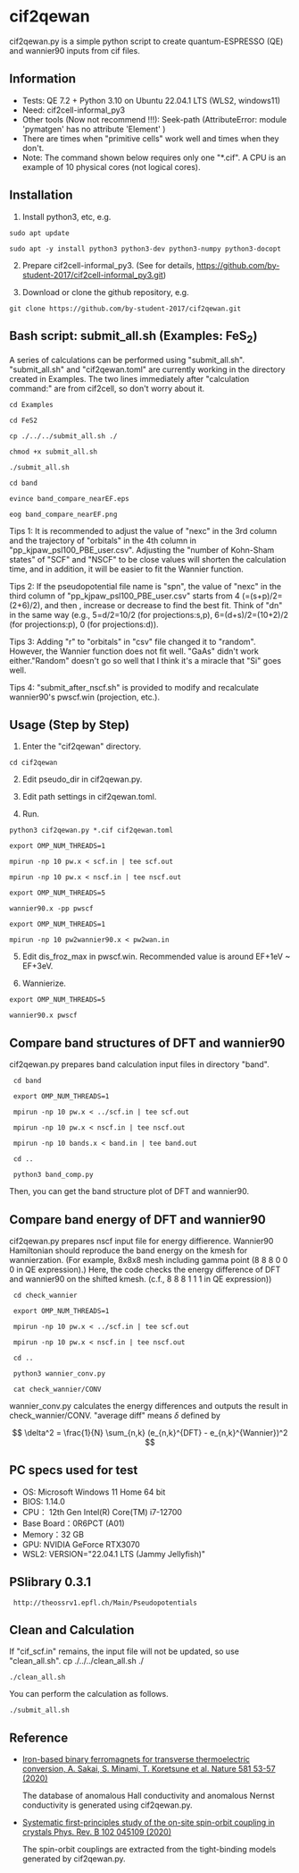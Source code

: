 # cif2qewan
cif2qewan.py is a simple python script to create quantum-ESPRESSO (QE) and wannier90 inputs from cif files.


## Information ######################################
- Tests: QE 7.2 + Python 3.10 on Ubuntu 22.04.1 LTS (WLS2, windows11)
- Need: cif2cell-informal_py3
- Other tools (Now not recommend !!!): Seek-path (AttributeError: module 'pymatgen' has no attribute 'Element' )
- There are times when "primitive cells" work well and times when they don't.
- Note: The command shown below requires only one "*.cif". A CPU is an example of 10 physical cores (not logical cores).

## Installation ######################################
  1. Install python3, etc, e.g.
```
sudo apt update

sudo apt -y install python3 python3-dev python3-numpy python3-docopt
```
  
  2. Prepare cif2cell-informal_py3. (See for details, https://github.com/by-student-2017/cif2cell-informal_py3.git)
  
  3. Download or clone the github repository, e.g.
```
git clone https://github.com/by-student-2017/cif2qewan.git
```


## Bash script: submit_all.sh (Examples: FeS<sub>2</sub>) ######################################
A series of calculations can be performed using "submit_all.sh". "submit_all.sh" and "cif2qewan.toml" are currently working in the directory created in Examples.
The two lines immediately after "calculation command:" are from cif2cell, so don't worry about it.

	cd Examples

	cd FeS2

	cp ./../../submit_all.sh ./

	chmod +x submit_all.sh

	./submit_all.sh

	cd band

	evince band_compare_nearEF.eps

	eog band_compare_nearEF.png


Tips 1: It is recommended to adjust the value of "nexc" in the 3rd column and the trajectory of "orbitals" in the 4th column in "pp_kjpaw_psl100_PBE_user.csv". Adjusting the "number of Kohn-Sham states" of "SCF" and "NSCF" to be close values will shorten the calculation time, and in addition, it will be easier to fit the Wannier function.


Tips 2: If the pseudopotential file name is "spn", the value of "nexc" in the third column of "pp_kjpaw_psl100_PBE_user.csv" starts from 4 (=(s+p)/2=(2+6)/2), and then , increase or decrease to find the best fit. Think of "dn" in the same way (e.g., 5=d/2=10/2 (for projections:s,p), 6=(d+s)/2=(10+2)/2 (for projections:p), 0 (for projections:d)).


Tips 3: Adding "r" to "orbitals" in "csv" file changed it to "random". However, the Wannier function does not fit well. "GaAs" didn't work either."Random" doesn't go so well that I think it's a miracle that "Si" goes well.


Tips 4: "submit_after_nscf.sh" is provided to modify and recalculate wannier90's pwscf.win (projection, etc.).


## Usage (Step by Step) ######################################
  1. Enter the "cif2qewan" directory.
```
cd cif2qewan
```
  
  2. Edit pseudo_dir in cif2qewan.py.
  
  3. Edit path settings in cif2qewan.toml.
  
  4. Run.
```
python3 cif2qewan.py *.cif cif2qewan.toml

export OMP_NUM_THREADS=1

mpirun -np 10 pw.x < scf.in | tee scf.out

mpirun -np 10 pw.x < nscf.in | tee nscf.out

export OMP_NUM_THREADS=5

wannier90.x -pp pwscf

export OMP_NUM_THREADS=1

mpirun -np 10 pw2wannier90.x < pw2wan.in
```

  5. Edit dis_froz_max in pwscf.win. Recommended value is around EF+1eV ~ EF+3eV.

  6. Wannierize.
```
export OMP_NUM_THREADS=5

wannier90.x pwscf
```


## Compare band structures of DFT and wannier90 #####
cif2qewan.py prepares band calculation input files in directory "band".

	 cd band

	 export OMP_NUM_THREADS=1

	 mpirun -np 10 pw.x < ../scf.in | tee scf.out

	 mpirun -np 10 pw.x < nscf.in | tee nscf.out

	 mpirun -np 10 bands.x < band.in | tee band.out

	 cd ..

	 python3 band_comp.py

Then, you can get the band structure plot of DFT and wannier90.

## Compare band energy of DFT and wannier90 #####
cif2qewan.py prepares nscf input file for energy diffierence.
Wannier90 Hamiltonian should reproduce the band energy on the kmesh for wannierzation. (For example, 8x8x8 mesh including gamma point (8 8 8 0 0 0 in QE expression).)
Here, the code checks the energy difference of DFT and wannier90 on the shifted kmesh. (c.f., 8 8 8 1 1 1 in QE expression))

	 cd check_wannier

	 export OMP_NUM_THREADS=1

	 mpirun -np 10 pw.x < ../scf.in | tee scf.out

	 mpirun -np 10 pw.x < nscf.in | tee nscf.out

	 cd ..

	 python3 wannier_conv.py

	 cat check_wannier/CONV

wannier_conv.py calculates the energy differences and outputs the result in check_wannier/CONV.
 "average diff" means $\delta$ defined by

$$ \delta^2 = \frac{1}{N} \sum_{n,k} (e_{n,k}^{DFT} - e_{n,k}^{Wannier})^2 $$


## PC specs used for test ######################################
+ OS: Microsoft Windows 11 Home 64 bit
+ BIOS: 1.14.0
+ CPU： 12th Gen Intel(R) Core(TM) i7-12700
+ Base Board：0R6PCT (A01)
+ Memory：32 GB
+ GPU: NVIDIA GeForce RTX3070
+ WSL2: VERSION="22.04.1 LTS (Jammy Jellyfish)"


## PSlibrary 0.3.1 ######################################
	 http://theossrv1.epfl.ch/Main/Pseudopotentials


## Clean and Calculation ######################################
If "cif_scf.in" remains, the input file will not be updated, so use "clean_all.sh".
	cp ./../../clean_all.sh ./

	./clean_all.sh


You can perform the calculation as follows.


	./submit_all.sh


## Reference ######################################

- [Iron-based binary ferromagnets for transverse thermoelectric conversion,  A. Sakai, S. Minami, T. Koretsune et al. Nature 581 53-57 (2020)](https://doi.org/10.1038/s41586-020-2230-z)

  The database of anomalous Hall conductivity and anomalous Nernst conductivity is generated using cif2qewan.py.

- [Systematic first-principles study of the on-site spin-orbit coupling in crystals Phys. Rev. B 102 045109 (2020)](https://doi.org/10.1103/PhysRevB.102.045109)
 
  The spin-orbit couplings are extracted from the tight-binding models generated by cif2qewan.py.
